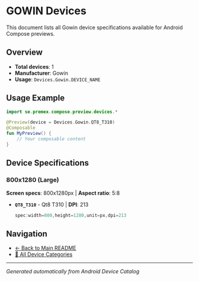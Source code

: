 # GOWIN Devices

This document lists all Gowin device specifications available for Android Compose previews.

## Overview

- **Total devices**: 1
- **Manufacturer**: Gowin
- **Usage**: `Devices.Gowin.DEVICE_NAME`

## Usage Example

```kotlin
import se.premex.compose.preview.devices.*

@Preview(device = Devices.Gowin.QT8_T310)
@Composable
fun MyPreview() {
    // Your composable content
}
```

## Device Specifications

### 800x1280 (Large)

**Screen specs**: 800x1280px | **Aspect ratio**: 5:8

- **`QT8_T310`** - Qt8 T310 | **DPI**: 213
  ```kotlin
  spec:width=800,height=1280,unit=px,dpi=213
  ```

## Navigation

- [← Back to Main README](../../README.md)
- [📱 All Device Categories](../README.md)

---
*Generated automatically from Android Device Catalog*
